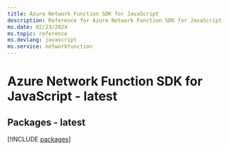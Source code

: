 ```yaml
---
title: Azure Network Function SDK for JavaScript
description: Reference for Azure Network Function SDK for JavaScript
ms.date: 02/23/2024
ms.topic: reference
ms.devlang: javascript
ms.service: networkfunction
---
```

# Azure Network Function SDK for JavaScript - latest
## Packages - latest
[!INCLUDE [packages](network-function-index.md)]